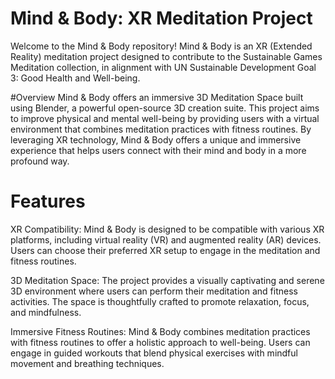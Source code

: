 # Mind & Body: XR Meditation Project
Welcome to the Mind & Body repository! 
Mind & Body is an XR (Extended Reality) meditation project designed to contribute to the Sustainable Games Meditation collection, in alignment with UN Sustainable Development Goal 3: Good Health and Well-being.

#Overview
Mind & Body offers an immersive 3D Meditation Space built using Blender, a powerful open-source 3D creation suite. This project aims to improve physical and mental well-being by providing users with a virtual environment that combines meditation practices with fitness routines. By leveraging XR technology, Mind & Body offers a unique and immersive experience that helps users connect with their mind and body in a more profound way.

# Features
XR Compatibility: Mind & Body is designed to be compatible with various XR platforms, including virtual reality (VR) and augmented reality (AR) devices. Users can choose their preferred XR setup to engage in the meditation and fitness routines.

3D Meditation Space: The project provides a visually captivating and serene 3D environment where users can perform their meditation and fitness activities. The space is thoughtfully crafted to promote relaxation, focus, and mindfulness.

Immersive Fitness Routines: Mind & Body combines meditation practices with fitness routines to offer a holistic approach to well-being. Users can engage in guided workouts that blend physical exercises with mindful movement and breathing techniques.
